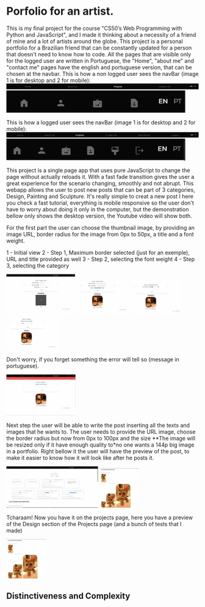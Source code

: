 # Porfolio for an artist.

This is my final project for the course "CS50’s Web Programming with Python and JavaScript", and I made it thinking about a necessity of a friend of mine and a lot of artists around the globe.
This project is a personal portfolio for a Brazilian friend that can be constantly updated for a person that doesn't need to know how to code. All the pages that are visible only for the logged user are written in Portuguese, the "Home", "about me" and "contact me" pages have the english and portuguese version, that can be chosen at the navbar.
This is how a non logged user sees the navBar (image 1 is for desktop and 2 for mobile):
![navbar](readmepictures/language.jpg)
![navbar_mobile](readmepictures/navbar_mobile_nonloged.jpg)

This is how a logged user sees the navBar (image 1 is for desktop and 2 for mobile):
![navbar](readmepictures/navbar_loged.jpg)
![navbar_mobile](readmepictures/navbar_mobile_loged.jpg)

This project is a single page app that uses pure JavaScript to change the page without actually reloads it. With a fast fade transition gives the user a great experience for the scenario changing, smoothly and not abrupt. 
This webapp allows the user to post new posts that can be part of 3 categories, Design, Painting and Sculpture. It's really simple to creat a new post I here you check a fast tutorial, everything is mobile responsive so the user don't have to worry about doing it only in the computer, but the demonstration bellow only shows the desktop version, the Youtube video will show both.

For the first part the user can choose the thumbnail image, by providing an image URL, border radius for the image from 0px to 50px, a title and a font weight.

1 - Initial view
2 - Step 1, Maximum border selected (just for an exemple), URL and title provided as well
3 - Step 2, selecting the font weight
4 - Step 3, selecting the category

![first step inital](readmepictures/new_project_1_border.jpg)
![first step url](readmepictures/new_project_1_border_max.jpg)
![first step font weight](readmepictures/new_project_1_fontweight.jpg)
![first step category](readmepictures/new_project_1_category.jpg)

Don't worry, if you forget something the error will tell so (message in portuguese).

![first step error](readmepictures/new_project_1_error.jpg)

Next step the user will be able to write the post inserting all the texts and images that he wants to. The user needs to provide the URL image, choose the border radius but now from 0px to 100px and the size **The image will be resized only if it have enough quality to*no one wants a 144p big image in a portfolio.
Right bellow it the user will have the preview of the post, to make it easier to know how it will look like after he posts it.

![second step inserting](readmepictures/new_project_2_creating.jpg)
![second step preview](readmepictures/new_project_2_preview.jpg)

Tcharaam! Now you have it on the projects page, here you have a preview of the Design section of the Projects page (and a bunch of tests that I made)

![project page](readmepictures/new_project_2_preview.jpg)

## Distinctiveness and Complexity